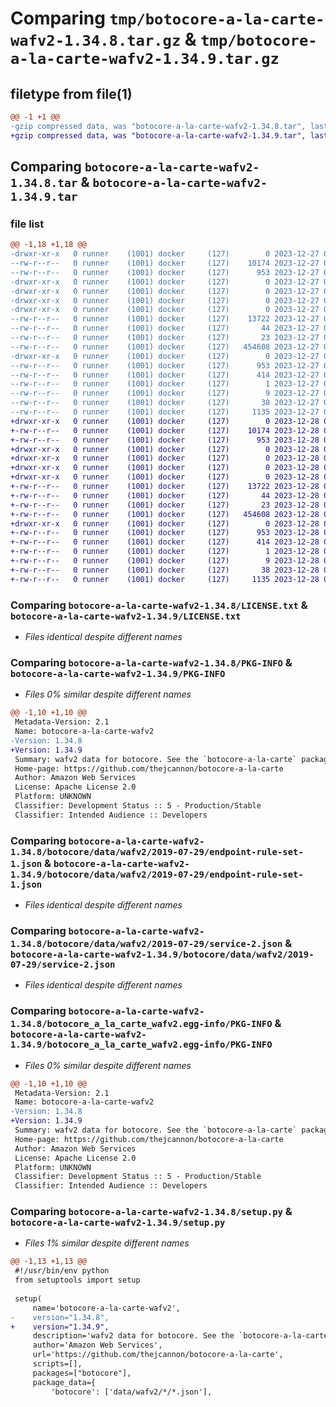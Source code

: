 # Comparing `tmp/botocore-a-la-carte-wafv2-1.34.8.tar.gz` & `tmp/botocore-a-la-carte-wafv2-1.34.9.tar.gz`

## filetype from file(1)

```diff
@@ -1 +1 @@
-gzip compressed data, was "botocore-a-la-carte-wafv2-1.34.8.tar", last modified: Wed Dec 27 01:06:58 2023, max compression
+gzip compressed data, was "botocore-a-la-carte-wafv2-1.34.9.tar", last modified: Thu Dec 28 01:07:00 2023, max compression
```

## Comparing `botocore-a-la-carte-wafv2-1.34.8.tar` & `botocore-a-la-carte-wafv2-1.34.9.tar`

### file list

```diff
@@ -1,18 +1,18 @@
-drwxr-xr-x   0 runner    (1001) docker     (127)        0 2023-12-27 01:06:58.683353 botocore-a-la-carte-wafv2-1.34.8/
--rw-r--r--   0 runner    (1001) docker     (127)    10174 2023-12-27 01:06:58.000000 botocore-a-la-carte-wafv2-1.34.8/LICENSE.txt
--rw-r--r--   0 runner    (1001) docker     (127)      953 2023-12-27 01:06:58.683353 botocore-a-la-carte-wafv2-1.34.8/PKG-INFO
-drwxr-xr-x   0 runner    (1001) docker     (127)        0 2023-12-27 01:06:58.679353 botocore-a-la-carte-wafv2-1.34.8/botocore/
-drwxr-xr-x   0 runner    (1001) docker     (127)        0 2023-12-27 01:06:58.679353 botocore-a-la-carte-wafv2-1.34.8/botocore/data/
-drwxr-xr-x   0 runner    (1001) docker     (127)        0 2023-12-27 01:06:58.679353 botocore-a-la-carte-wafv2-1.34.8/botocore/data/wafv2/
-drwxr-xr-x   0 runner    (1001) docker     (127)        0 2023-12-27 01:06:58.679353 botocore-a-la-carte-wafv2-1.34.8/botocore/data/wafv2/2019-07-29/
--rw-r--r--   0 runner    (1001) docker     (127)    13722 2023-12-27 01:06:29.000000 botocore-a-la-carte-wafv2-1.34.8/botocore/data/wafv2/2019-07-29/endpoint-rule-set-1.json
--rw-r--r--   0 runner    (1001) docker     (127)       44 2023-12-27 01:06:29.000000 botocore-a-la-carte-wafv2-1.34.8/botocore/data/wafv2/2019-07-29/examples-1.json
--rw-r--r--   0 runner    (1001) docker     (127)       23 2023-12-27 01:06:29.000000 botocore-a-la-carte-wafv2-1.34.8/botocore/data/wafv2/2019-07-29/paginators-1.json
--rw-r--r--   0 runner    (1001) docker     (127)   454608 2023-12-27 01:06:29.000000 botocore-a-la-carte-wafv2-1.34.8/botocore/data/wafv2/2019-07-29/service-2.json
-drwxr-xr-x   0 runner    (1001) docker     (127)        0 2023-12-27 01:06:58.683353 botocore-a-la-carte-wafv2-1.34.8/botocore_a_la_carte_wafv2.egg-info/
--rw-r--r--   0 runner    (1001) docker     (127)      953 2023-12-27 01:06:58.000000 botocore-a-la-carte-wafv2-1.34.8/botocore_a_la_carte_wafv2.egg-info/PKG-INFO
--rw-r--r--   0 runner    (1001) docker     (127)      414 2023-12-27 01:06:58.000000 botocore-a-la-carte-wafv2-1.34.8/botocore_a_la_carte_wafv2.egg-info/SOURCES.txt
--rw-r--r--   0 runner    (1001) docker     (127)        1 2023-12-27 01:06:58.000000 botocore-a-la-carte-wafv2-1.34.8/botocore_a_la_carte_wafv2.egg-info/dependency_links.txt
--rw-r--r--   0 runner    (1001) docker     (127)        9 2023-12-27 01:06:58.000000 botocore-a-la-carte-wafv2-1.34.8/botocore_a_la_carte_wafv2.egg-info/top_level.txt
--rw-r--r--   0 runner    (1001) docker     (127)       38 2023-12-27 01:06:58.683353 botocore-a-la-carte-wafv2-1.34.8/setup.cfg
--rw-r--r--   0 runner    (1001) docker     (127)     1135 2023-12-27 01:06:58.000000 botocore-a-la-carte-wafv2-1.34.8/setup.py
+drwxr-xr-x   0 runner    (1001) docker     (127)        0 2023-12-28 01:07:00.418426 botocore-a-la-carte-wafv2-1.34.9/
+-rw-r--r--   0 runner    (1001) docker     (127)    10174 2023-12-28 01:07:00.000000 botocore-a-la-carte-wafv2-1.34.9/LICENSE.txt
+-rw-r--r--   0 runner    (1001) docker     (127)      953 2023-12-28 01:07:00.418426 botocore-a-la-carte-wafv2-1.34.9/PKG-INFO
+drwxr-xr-x   0 runner    (1001) docker     (127)        0 2023-12-28 01:07:00.414426 botocore-a-la-carte-wafv2-1.34.9/botocore/
+drwxr-xr-x   0 runner    (1001) docker     (127)        0 2023-12-28 01:07:00.414426 botocore-a-la-carte-wafv2-1.34.9/botocore/data/
+drwxr-xr-x   0 runner    (1001) docker     (127)        0 2023-12-28 01:07:00.414426 botocore-a-la-carte-wafv2-1.34.9/botocore/data/wafv2/
+drwxr-xr-x   0 runner    (1001) docker     (127)        0 2023-12-28 01:07:00.418426 botocore-a-la-carte-wafv2-1.34.9/botocore/data/wafv2/2019-07-29/
+-rw-r--r--   0 runner    (1001) docker     (127)    13722 2023-12-28 01:06:26.000000 botocore-a-la-carte-wafv2-1.34.9/botocore/data/wafv2/2019-07-29/endpoint-rule-set-1.json
+-rw-r--r--   0 runner    (1001) docker     (127)       44 2023-12-28 01:06:26.000000 botocore-a-la-carte-wafv2-1.34.9/botocore/data/wafv2/2019-07-29/examples-1.json
+-rw-r--r--   0 runner    (1001) docker     (127)       23 2023-12-28 01:06:26.000000 botocore-a-la-carte-wafv2-1.34.9/botocore/data/wafv2/2019-07-29/paginators-1.json
+-rw-r--r--   0 runner    (1001) docker     (127)   454608 2023-12-28 01:06:26.000000 botocore-a-la-carte-wafv2-1.34.9/botocore/data/wafv2/2019-07-29/service-2.json
+drwxr-xr-x   0 runner    (1001) docker     (127)        0 2023-12-28 01:07:00.418426 botocore-a-la-carte-wafv2-1.34.9/botocore_a_la_carte_wafv2.egg-info/
+-rw-r--r--   0 runner    (1001) docker     (127)      953 2023-12-28 01:07:00.000000 botocore-a-la-carte-wafv2-1.34.9/botocore_a_la_carte_wafv2.egg-info/PKG-INFO
+-rw-r--r--   0 runner    (1001) docker     (127)      414 2023-12-28 01:07:00.000000 botocore-a-la-carte-wafv2-1.34.9/botocore_a_la_carte_wafv2.egg-info/SOURCES.txt
+-rw-r--r--   0 runner    (1001) docker     (127)        1 2023-12-28 01:07:00.000000 botocore-a-la-carte-wafv2-1.34.9/botocore_a_la_carte_wafv2.egg-info/dependency_links.txt
+-rw-r--r--   0 runner    (1001) docker     (127)        9 2023-12-28 01:07:00.000000 botocore-a-la-carte-wafv2-1.34.9/botocore_a_la_carte_wafv2.egg-info/top_level.txt
+-rw-r--r--   0 runner    (1001) docker     (127)       38 2023-12-28 01:07:00.418426 botocore-a-la-carte-wafv2-1.34.9/setup.cfg
+-rw-r--r--   0 runner    (1001) docker     (127)     1135 2023-12-28 01:07:00.000000 botocore-a-la-carte-wafv2-1.34.9/setup.py
```

### Comparing `botocore-a-la-carte-wafv2-1.34.8/LICENSE.txt` & `botocore-a-la-carte-wafv2-1.34.9/LICENSE.txt`

 * *Files identical despite different names*

### Comparing `botocore-a-la-carte-wafv2-1.34.8/PKG-INFO` & `botocore-a-la-carte-wafv2-1.34.9/PKG-INFO`

 * *Files 0% similar despite different names*

```diff
@@ -1,10 +1,10 @@
 Metadata-Version: 2.1
 Name: botocore-a-la-carte-wafv2
-Version: 1.34.8
+Version: 1.34.9
 Summary: wafv2 data for botocore. See the `botocore-a-la-carte` package for more info.
 Home-page: https://github.com/thejcannon/botocore-a-la-carte
 Author: Amazon Web Services
 License: Apache License 2.0
 Platform: UNKNOWN
 Classifier: Development Status :: 5 - Production/Stable
 Classifier: Intended Audience :: Developers
```

### Comparing `botocore-a-la-carte-wafv2-1.34.8/botocore/data/wafv2/2019-07-29/endpoint-rule-set-1.json` & `botocore-a-la-carte-wafv2-1.34.9/botocore/data/wafv2/2019-07-29/endpoint-rule-set-1.json`

 * *Files identical despite different names*

### Comparing `botocore-a-la-carte-wafv2-1.34.8/botocore/data/wafv2/2019-07-29/service-2.json` & `botocore-a-la-carte-wafv2-1.34.9/botocore/data/wafv2/2019-07-29/service-2.json`

 * *Files identical despite different names*

### Comparing `botocore-a-la-carte-wafv2-1.34.8/botocore_a_la_carte_wafv2.egg-info/PKG-INFO` & `botocore-a-la-carte-wafv2-1.34.9/botocore_a_la_carte_wafv2.egg-info/PKG-INFO`

 * *Files 0% similar despite different names*

```diff
@@ -1,10 +1,10 @@
 Metadata-Version: 2.1
 Name: botocore-a-la-carte-wafv2
-Version: 1.34.8
+Version: 1.34.9
 Summary: wafv2 data for botocore. See the `botocore-a-la-carte` package for more info.
 Home-page: https://github.com/thejcannon/botocore-a-la-carte
 Author: Amazon Web Services
 License: Apache License 2.0
 Platform: UNKNOWN
 Classifier: Development Status :: 5 - Production/Stable
 Classifier: Intended Audience :: Developers
```

### Comparing `botocore-a-la-carte-wafv2-1.34.8/setup.py` & `botocore-a-la-carte-wafv2-1.34.9/setup.py`

 * *Files 1% similar despite different names*

```diff
@@ -1,13 +1,13 @@
 #!/usr/bin/env python
 from setuptools import setup
 
 setup(
     name='botocore-a-la-carte-wafv2',
-    version="1.34.8",
+    version="1.34.9",
     description='wafv2 data for botocore. See the `botocore-a-la-carte` package for more info.',
     author='Amazon Web Services',
     url='https://github.com/thejcannon/botocore-a-la-carte',
     scripts=[],
     packages=["botocore"],
     package_data={
         'botocore': ['data/wafv2/*/*.json'],
```

